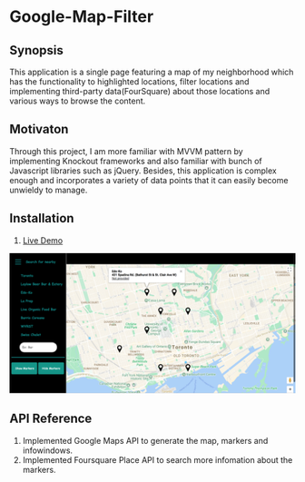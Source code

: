 # Google-Map-Filter

## Synopsis
This application is a single page featuring a map of my neighborhood which has the functionality to highlighted locations, filter locations and implementing third-party data(FourSquare) about those locations and various ways to browse the content.


## Motivaton
Through this project, I am more familiar with MVVM pattern by implementing Knockout frameworks and also familiar with bunch of Javascript libraries such as jQuery. Besides, this application is complex enough and incorporates a variety of data points that it can easily become unwieldy to manage. 

## Installation
1. [Live Demo](https://x467chen.github.io/Google-Map-Filter/) 

![Alt text](https://github.com/x467chen/Google-Map-Filter/blob/master/demo/demo.jpg "Optional title")

## API Reference
1. Implemented Google Maps API to generate the map, markers and infowindows. 
2. Implemented Foursquare Place API to search more infomation about the markers.
